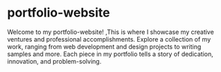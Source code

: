 # portfolio-website
Welcome to my portfolio-website! ,This is where I showcase my creative ventures and professional accomplishments. Explore a collection of my work, ranging from web development and design projects to writing samples and more. Each piece in my portfolio tells a story of dedication, innovation, and problem-solving.
